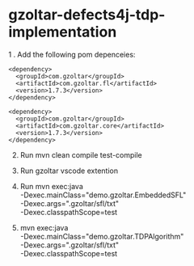 # gzoltar-defects4j-tdp-implementation
1 . Add the following pom depenceies:

    <dependency>
      <groupId>com.gzoltar</groupId>
      <artifactId>com.gzoltar.fl</artifactId>
      <version>1.7.3</version>
    </dependency>

    <dependency>
      <groupId>com.gzoltar</groupId>
      <artifactId>com.gzoltar.core</artifactId>
      <version>1.7.3</version>
    </dependency>
2. Run mvn clean compile test-compile
3. Run gzoltar vscode extention
4. Run 
mvn exec:java \
  -Dexec.mainClass="demo.gzoltar.EmbeddedSFL" \
  -Dexec.args=".gzoltar/sfl/txt" \
  -Dexec.classpathScope=test

5. mvn exec:java \
  -Dexec.mainClass="demo.gzoltar.TDPAlgorithm" \
  -Dexec.args=".gzoltar/sfl/txt" \
  -Dexec.classpathScope=test 
